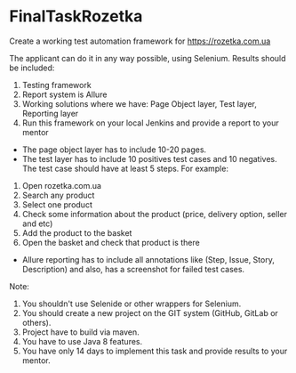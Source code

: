 # FinalTaskRozetka
Create a working test automation framework for https://rozetka.com.ua

 

The applicant can do it in any way possible, using Selenium. Results should be included:

 

1. Testing framework
2. Report system is Allure
3. Working solutions where we have: Page Object layer, Test layer, Reporting layer
4. Run this framework on your local Jenkins and provide a report to your mentor

 

- The page object layer has to include 10-20 pages.
- The test layer has to include 10 positives test cases and 10 negatives. The test case should have at least 5 steps.
For example:
1. Open rozetka.com.ua
2. Search any product
3. Select one product
4. Check some information about the product (price, delivery option, seller and etc)
5. Add the product to the basket
6. Open the basket and check that product is there

 

- Allure reporting has to include all annotations like (Step, Issue, Story, Description) and also, has a screenshot for failed test cases.

 

Note:
1. You shouldn't use Selenide or other wrappers for Selenium.
2. You should create a new project on the GIT system (GitHub, GitLab or others).
3. Project have to build via maven.
4. You have to use Java 8 features.
5. You have only 14 days to implement this task and provide results to your mentor.
